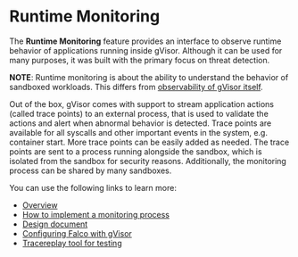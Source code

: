 # Runtime Monitoring

The **Runtime Monitoring** feature provides an interface to observe runtime
behavior of applications running inside gVisor. Although it can be used for many
purposes, it was built with the primary focus on threat detection.

**NOTE**: Runtime monitoring is about the ability to understand the behavior of
sandboxed workloads. This differs from
[observability of gVisor itself](observability.md).

Out of the box, gVisor comes with support to stream application actions (called
trace points) to an external process, that is used to validate the actions and
alert when abnormal behavior is detected. Trace points are available for all
syscalls and other important events in the system, e.g. container start. More
trace points can be easily added as needed. The trace points are sent to a
process running alongside the sandbox, which is isolated from the sandbox for
security reasons. Additionally, the monitoring process can be shared by many
sandboxes.

You can use the following links to learn more:

*   [Overview](https://github.com/google/gvisor/blob/master/pkg/sentry/seccheck/README.md)
*   [How to implement a monitoring process](https://github.com/google/gvisor/blob/master/pkg/sentry/seccheck/sinks/remote/README.md)
*   [Design document](https://docs.google.com/document/d/1RQQKzeFpO-zOoBHZLA-tr5Ed_bvAOLDqgGgKhqUff2A)
*   [Configuring Falco with gVisor](https://gvisor.dev/docs/tutorials/falco/)
*   [Tracereplay tool for testing](https://github.com/google/gvisor/blob/master/tools/tracereplay/README.md)
